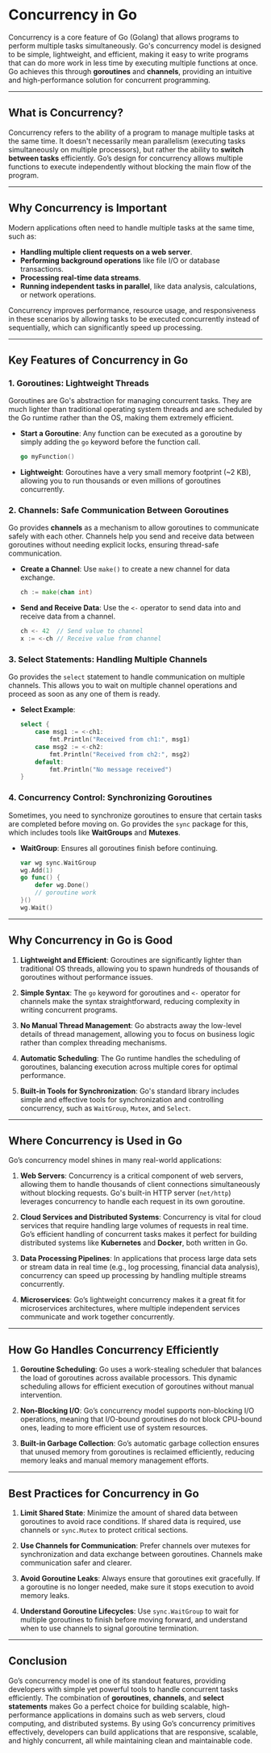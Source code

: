 
# Concurrency in Go

Concurrency is a core feature of Go (Golang) that allows programs to perform multiple tasks simultaneously. Go's concurrency model is designed to be simple, lightweight, and efficient, making it easy to write programs that can do more work in less time by executing multiple functions at once. Go achieves this through **goroutines** and **channels**, providing an intuitive and high-performance solution for concurrent programming.

---

## What is Concurrency?

Concurrency refers to the ability of a program to manage multiple tasks at the same time. It doesn't necessarily mean parallelism (executing tasks simultaneously on multiple processors), but rather the ability to **switch between tasks** efficiently. Go’s design for concurrency allows multiple functions to execute independently without blocking the main flow of the program.

---

## Why Concurrency is Important

Modern applications often need to handle multiple tasks at the same time, such as:
- **Handling multiple client requests on a web server**.
- **Performing background operations** like file I/O or database transactions.
- **Processing real-time data streams**.
- **Running independent tasks in parallel**, like data analysis, calculations, or network operations.

Concurrency improves performance, resource usage, and responsiveness in these scenarios by allowing tasks to be executed concurrently instead of sequentially, which can significantly speed up processing.

---

## Key Features of Concurrency in Go

### 1. **Goroutines**: Lightweight Threads
Goroutines are Go's abstraction for managing concurrent tasks. They are much lighter than traditional operating system threads and are scheduled by the Go runtime rather than the OS, making them extremely efficient.

- **Start a Goroutine**: Any function can be executed as a goroutine by simply adding the `go` keyword before the function call.

    ```go
    go myFunction()
    ```

- **Lightweight**: Goroutines have a very small memory footprint (~2 KB), allowing you to run thousands or even millions of goroutines concurrently.

### 2. **Channels**: Safe Communication Between Goroutines
Go provides **channels** as a mechanism to allow goroutines to communicate safely with each other. Channels help you send and receive data between goroutines without needing explicit locks, ensuring thread-safe communication.

- **Create a Channel**: Use `make()` to create a new channel for data exchange.
  
    ```go
    ch := make(chan int)
    ```

- **Send and Receive Data**: Use the `<-` operator to send data into and receive data from a channel.

    ```go
    ch <- 42  // Send value to channel
    x := <-ch // Receive value from channel
    ```

### 3. **Select Statements**: Handling Multiple Channels
Go provides the `select` statement to handle communication on multiple channels. This allows you to wait on multiple channel operations and proceed as soon as any one of them is ready.

- **Select Example**:

    ```go
    select {
        case msg1 := <-ch1:
            fmt.Println("Received from ch1:", msg1)
        case msg2 := <-ch2:
            fmt.Println("Received from ch2:", msg2)
        default:
            fmt.Println("No message received")
    }
    ```

### 4. **Concurrency Control**: Synchronizing Goroutines
Sometimes, you need to synchronize goroutines to ensure that certain tasks are completed before moving on. Go provides the `sync` package for this, which includes tools like **WaitGroups** and **Mutexes**.

- **WaitGroup**: Ensures all goroutines finish before continuing.
  
    ```go
    var wg sync.WaitGroup
    wg.Add(1)
    go func() {
        defer wg.Done()
        // goroutine work
    }()
    wg.Wait()
    ```

---

## Why Concurrency in Go is Good

1. **Lightweight and Efficient**: Goroutines are significantly lighter than traditional OS threads, allowing you to spawn hundreds of thousands of goroutines without performance issues.

2. **Simple Syntax**: The `go` keyword for goroutines and `<-` operator for channels make the syntax straightforward, reducing complexity in writing concurrent programs.

3. **No Manual Thread Management**: Go abstracts away the low-level details of thread management, allowing you to focus on business logic rather than complex threading mechanisms.

4. **Automatic Scheduling**: The Go runtime handles the scheduling of goroutines, balancing execution across multiple cores for optimal performance.

5. **Built-in Tools for Synchronization**: Go's standard library includes simple and effective tools for synchronization and controlling concurrency, such as `WaitGroup`, `Mutex`, and `Select`.

---

## Where Concurrency is Used in Go

Go’s concurrency model shines in many real-world applications:

1. **Web Servers**: Concurrency is a critical component of web servers, allowing them to handle thousands of client connections simultaneously without blocking requests. Go's built-in HTTP server (`net/http`) leverages concurrency to handle each request in its own goroutine.

2. **Cloud Services and Distributed Systems**: Concurrency is vital for cloud services that require handling large volumes of requests in real time. Go’s efficient handling of concurrent tasks makes it perfect for building distributed systems like **Kubernetes** and **Docker**, both written in Go.

3. **Data Processing Pipelines**: In applications that process large data sets or stream data in real time (e.g., log processing, financial data analysis), concurrency can speed up processing by handling multiple streams concurrently.

4. **Microservices**: Go’s lightweight concurrency makes it a great fit for microservices architectures, where multiple independent services communicate and work together concurrently.

---

## How Go Handles Concurrency Efficiently

1. **Goroutine Scheduling**: Go uses a work-stealing scheduler that balances the load of goroutines across available processors. This dynamic scheduling allows for efficient execution of goroutines without manual intervention.

2. **Non-Blocking I/O**: Go’s concurrency model supports non-blocking I/O operations, meaning that I/O-bound goroutines do not block CPU-bound ones, leading to more efficient use of system resources.

3. **Built-in Garbage Collection**: Go’s automatic garbage collection ensures that unused memory from goroutines is reclaimed efficiently, reducing memory leaks and manual memory management efforts.

---

## Best Practices for Concurrency in Go

1. **Limit Shared State**: Minimize the amount of shared data between goroutines to avoid race conditions. If shared data is required, use channels or `sync.Mutex` to protect critical sections.

2. **Use Channels for Communication**: Prefer channels over mutexes for synchronization and data exchange between goroutines. Channels make communication safer and clearer.

3. **Avoid Goroutine Leaks**: Always ensure that goroutines exit gracefully. If a goroutine is no longer needed, make sure it stops execution to avoid memory leaks.

4. **Understand Goroutine Lifecycles**: Use `sync.WaitGroup` to wait for multiple goroutines to finish before moving forward, and understand when to use channels to signal goroutine termination.

---

## Conclusion

Go’s concurrency model is one of its standout features, providing developers with simple yet powerful tools to handle concurrent tasks efficiently. The combination of **goroutines**, **channels**, and **select statements** makes Go a perfect choice for building scalable, high-performance applications in domains such as web servers, cloud computing, and distributed systems. By using Go’s concurrency primitives effectively, developers can build applications that are responsive, scalable, and highly concurrent, all while maintaining clean and maintainable code.
